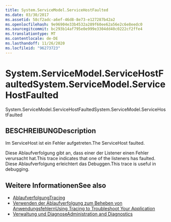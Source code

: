 ```yaml
---
title: System.ServiceModel.ServiceHostFaulted
ms.date: 03/30/2017
ms.assetid: 58cf2adc-a6ef-46d8-8e73-e127287b42a2
ms.openlocfilehash: 9e96904e33b4532a289f60ee62a56e2c6e8eedc0
ms.sourcegitcommit: bc293b14af795e0e999e3304dd40c0222cf2ffe4
ms.translationtype: MT
ms.contentlocale: de-DE
ms.lasthandoff: 11/26/2020
ms.locfileid: "96273723"
---
```

# <a name="systemservicemodelservicehostfaulted"></a><span data-ttu-id="6e5a2-102">System.ServiceModel.ServiceHostFaulted</span><span class="sxs-lookup"><span data-stu-id="6e5a2-102">System.ServiceModel.ServiceHostFaulted</span></span>

<span data-ttu-id="6e5a2-103">System.ServiceModel.ServiceHostFaulted</span><span class="sxs-lookup"><span data-stu-id="6e5a2-103">System.ServiceModel.ServiceHostFaulted</span></span>  
  
## <a name="description"></a><span data-ttu-id="6e5a2-104">BESCHREIBUNG</span><span class="sxs-lookup"><span data-stu-id="6e5a2-104">Description</span></span>  

 <span data-ttu-id="6e5a2-105">Im ServiceHost ist ein Fehler aufgetreten.</span><span class="sxs-lookup"><span data-stu-id="6e5a2-105">The ServiceHost faulted.</span></span>  
  
 <span data-ttu-id="6e5a2-106">Diese Ablaufverfolgung gibt an, dass einer der Listener einen Fehler verursacht hat.</span><span class="sxs-lookup"><span data-stu-id="6e5a2-106">This trace indicates that one of the listeners has faulted.</span></span> <span data-ttu-id="6e5a2-107">Diese Ablaufverfolgung erleichtert das Debuggen.</span><span class="sxs-lookup"><span data-stu-id="6e5a2-107">This trace is useful in debugging.</span></span>  
  
## <a name="see-also"></a><span data-ttu-id="6e5a2-108">Weitere Informationen</span><span class="sxs-lookup"><span data-stu-id="6e5a2-108">See also</span></span>

- [<span data-ttu-id="6e5a2-109">Ablaufverfolgung</span><span class="sxs-lookup"><span data-stu-id="6e5a2-109">Tracing</span></span>](index.md)
- [<span data-ttu-id="6e5a2-110">Verwenden der Ablaufverfolgung zum Beheben von Anwendungsfehlern</span><span class="sxs-lookup"><span data-stu-id="6e5a2-110">Using Tracing to Troubleshoot Your Application</span></span>](using-tracing-to-troubleshoot-your-application.md)
- [<span data-ttu-id="6e5a2-111">Verwaltung und Diagnose</span><span class="sxs-lookup"><span data-stu-id="6e5a2-111">Administration and Diagnostics</span></span>](../index.md)
